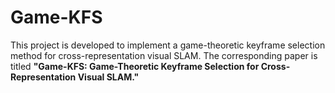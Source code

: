 # Game-KFS
This project is developed to implement a game-theoretic keyframe selection method for cross-representation visual SLAM. The corresponding paper is titled **"Game-KFS: Game-Theoretic Keyframe Selection for Cross-Representation Visual SLAM."**
